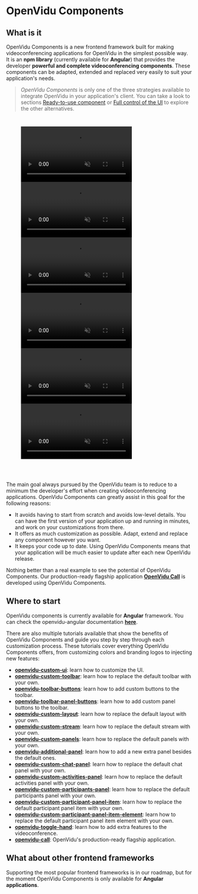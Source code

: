 # OpenVidu Components

## What is it

OpenVidu Components is a new frontend framework built for making videoconferencing applications for OpenVidu in the simplest possible way. It is an **npm library** (currently available for **Angular**) that provides the developer **powerful and complete videoconferencing components**. These components can be adapted, extended and replaced very easily to suit your application's needs.

> _OpenVidu Components_ is only one of the three strategies available to integrate OpenVidu in your application's client. You can take a look to sections [Ready-to-use component](ready-to-use-component/) or [Full control of the UI](full-control-ui/) to explore the other alternatives.

<div class="pro-gallery" style="margin: 40px 40px 60px 40px">
    <a data-fancybox="gallery" data-type="iframe" class="fancybox-img" href="/video/components/ov-call.mp4">
        <video class="img-responsive img-wellcome" src="/video/components/ov-call.mp4" muted playsinline autoplay loop async></video>
    </a>
    <a data-fancybox="gallery" data-type="iframe" class="fancybox-img" href="/video/components/custom-panels.mp4">
        <video class="img-responsive img-wellcome" src="/video/components/custom-panels.mp4" muted playsinline autoplay loop async></video>
    </a>
    <a data-fancybox="gallery" data-type="iframe" class="fancybox-img" href="/video/components/additional-panels.mp4">
        <video class="img-responsive img-wellcome" src="/video/components/additional-panels.mp4" muted playsinline autoplay loop async></video>
    </a>
    <a data-fancybox="gallery" data-type="iframe" class="fancybox-img" href="/video/components/participant-panel-item-element.mp4">
        <video class="img-responsive img-wellcome" src="/video/components/participant-panel-item-element.mp4" muted playsinline autoplay loop async></video>
    </a>
    <a data-fancybox="gallery" data-type="iframe" class="fancybox-img" href="/video/components/participant-panel-item.mp4">
        <video class="img-responsive img-wellcome" src="/video/components/participant-panel-item.mp4" muted playsinline autoplay loop async></video>
    </a>
    <a data-fancybox="gallery" data-type="iframe" class="fancybox-img" href="video/components/toggle-hand.mp4">
        <video class="img-responsive img-wellcome" src="video/components/toggle-hand.mp4" muted async loop autoplay playsinline></video>
    </a>
</div>

The main goal always pursued by the OpenVidu team is to reduce to a minimum the developer's effort when creating videoconferencing applications. OpenVidu Components can greatly assist in this goal for the following reasons:

- It avoids having to start from scratch and avoids low-level details. You can have the first version of your application up and running in minutes, and work on your customizations from there.
- It offers as much customization as possible. Adapt, extend and replace any component however you want.
- It keeps your code up to date. Using OpenVidu Components means that your application will be much easier to update after each new OpenVidu release.

Nothing better than a real example to see the potential of OpenVidu Components. Our production-ready flagship application **[OpenVidu Call](https://openvidu.io/openvidu-call)** is developed using OpenVidu Components.

## Where to start

OpenVidu components is currently available for **Angular** framework. You can check the openvidu-angular documentation **[here](api/openvidu-angular/)**.

There are also multiple tutorials available that show the benefits of OpenVidu Components and guide you step by step through each customization process. These tutorials cover everything OpenVidu Components offers, from customizing colors and branding logos to injecting new features:

- [**openvidu-custom-ui**](components/openvidu-custom-ui/): learn how to customize the UI.
- [**openvidu-custom-toolbar**](components/openvidu-custom-toolbar/): learn how to replace the default toolbar with your own.
- [**openvidu-toolbar-buttons**](components/openvidu-toolbar-buttons/): learn how to add custom buttons to the toolbar.
- [**openvidu-toolbar-panel-buttons**](components/openvidu-panel-buttons/): learn how to add custom panel buttons to the toolbar.
- [**openvidu-custom-layout**](components/openvidu-custom-layout): learn how to replace the default layout with your own.
- [**openvidu-custom-stream**](components/openvidu-custom-stream): learn how to replace the default stream with your own.
- [**openvidu-custom-panels**](components/openvidu-custom-panels): learn how to replace the default panels with your own.
- [**openvidu-additional-panel**](components/openvidu-additional-panels): learn how to add a new extra panel besides the default ones.
- [**openvidu-custom-chat-panel**](components/openvidu-custom-chat-panel): learn how to replace the default chat panel with your own.
- [**openvidu-custom-activities-panel**](components/openvidu-custom-activities-panel): learn how to replace the default activities panel with your own.
- [**openvidu-custom-participants-panel**](components/openvidu-custom-participants-panel): learn how to replace the default participants panel with your own.
- [**openvidu-custom-participant-panel-item**](components/openvidu-custom-participant-panel-item): learn how to replace the default participant panel item with your own.
- [**openvidu-custom-participant-panel-item-element**](components/openvidu-custom-participant-panel-item-element): learn how to replace the default participant panel item element with your own.
- [**openvidu-toggle-hand**](components/openvidu-toggle-hand): learn how to add extra features to the videoconference.
- [**openvidu-call**](components/openvidu-call): OpenVidu's production-ready flagship application.

## What about other frontend frameworks

Supporting the most popular frontend frameworks is in our roadmap, but for the moment OpenVidu Components is only available for **Angular applications**.

<link rel="stylesheet" href="https://cdnjs.cloudflare.com/ajax/libs/fancybox/3.1.20/jquery.fancybox.min.css" />
<script src="https://cdnjs.cloudflare.com/ajax/libs/fancybox/3.1.20/jquery.fancybox.min.js"></script>
<script type='text/javascript' src='js/fancybox-setup.js'></script>

<link rel="stylesheet" type="text/css" href="css/downloads/slick-1.6.0.css"/>
<link rel="stylesheet" type="text/css" href="css/slick-theme.css"/>
<script type="text/javascript" src="https://cdn.jsdelivr.net/jquery.slick/1.6.0/slick.min.js"></script>

<script>
    $('.pro-gallery').slick({
      autoplay: false,
      arrows: true,
      prevArrow: '<div class="slick-btn slick-btn-prev"><i class="icon ion-chevron-left"></i></div>',
      nextArrow: '<div class="slick-btn slick-btn-next"><i class="icon ion-chevron-right"></i></div>',
      autoplaySpeed: 5000,
      dots: true,
      infinite: true,
      pauseOnHover: true,
      pauseOnFocus: false,
      responsive: [
      {
        breakpoint: 768,
        settings: {
          arrows: false,
          slidesToShow: 1
        }
      },
    ]
  });
</script>
